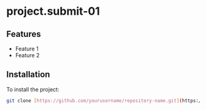 # project.submit-01
## Features
- Feature 1
- Feature 2

## Installation
To install the project:
```bash
git clone [https://github.com/yourusername/repository-name.git](https://spiralng.github.io/project.submit-01.html)
